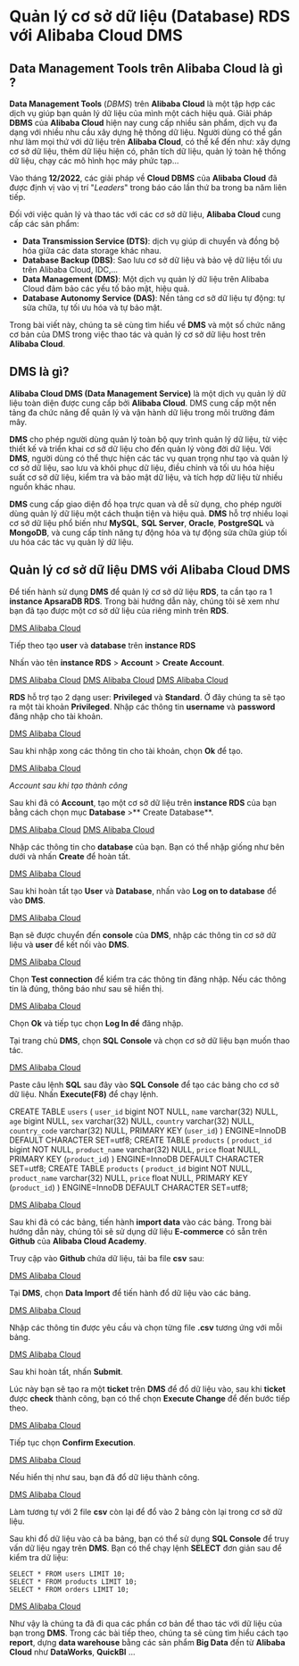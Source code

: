 # Quản lý cơ sở dữ liệu (Database) RDS với Alibaba Cloud DMS

## Data Management Tools trên Alibaba Cloud là gì ?

**Data Management Tools** (*DBMS*) trên **Alibaba Cloud** là một tập hợp các dịch vụ giúp bạn quản lý dữ liệu của mình một cách hiệu quả. Giải pháp **DBMS** của **Alibaba Cloud** hiện nay cung cấp nhiều sản phẩm, dịch vụ đa dạng với nhiều nhu cầu xây dựng hệ thống dữ liệu. Người dùng có thể gần như làm mọi thứ với dữ liệu trên **Alibaba Cloud**, có thể kể đến như: xây dựng cơ sở dữ liệu, thêm dữ liệu hiện có, phân tích dữ liệu, quản lý toàn hệ thống dữ liệu, chạy các mô hình học máy phức tạp…

Vào tháng **12/2022**, các giải pháp về **Cloud DBMS** của **Alibaba Cloud** đã được định vị vào vị trí "*Leaders*" trong báo cáo lần thứ ba trong ba năm liên tiếp.

Đối với việc quản lý và thao tác với các cơ sở dữ liệu, **Alibaba Cloud** cung cấp các sản phẩm:

- **Data Transmission Service (DTS)**: dịch vụ giúp di chuyển và đồng bộ hóa giữa các data storage khác nhau.
- **Database Backup (DBS)**: Sao lưu cơ sở dữ liệu và bảo vệ dữ liệu tối ưu trên Alibaba Cloud, IDC,...
- **Data Management (DMS)**: Một dịch vụ quản lý dữ liệu trên Alibaba Cloud đảm bảo các yếu tố bảo mật, hiệu quả.
- **Database Autonomy Service (DAS)**: Nền tảng cơ sở dữ liệu tự động: tự sửa chữa, tự tối ưu hóa và tự bảo mật.

Trong bài viết này, chúng ta sẽ cùng tìm hiểu về **DMS** và một số chức năng cơ bản của DMS trong việc thao tác và quản lý cơ sở dữ liệu host trên **Alibaba Cloud**.

## DMS là gì?

**Alibaba Cloud DMS (Data Management Service)** là một dịch vụ quản lý dữ liệu toàn diện được cung cấp bởi **Alibaba Cloud**. DMS cung cấp một nền tảng đa chức năng để quản lý và vận hành dữ liệu trong môi trường đám mây.

**DMS** cho phép người dùng quản lý toàn bộ quy trình quản lý dữ liệu, từ việc thiết kế và triển khai cơ sở dữ liệu cho đến quản lý vòng đời dữ liệu. Với **DMS**, người dùng có thể thực hiện các tác vụ quan trọng như tạo và quản lý cơ sở dữ liệu, sao lưu và khôi phục dữ liệu, điều chỉnh và tối ưu hóa hiệu suất cơ sở dữ liệu, kiểm tra và bảo mật dữ liệu, và tích hợp dữ liệu từ nhiều nguồn khác nhau.

**DMS** cung cấp giao diện đồ họa trực quan và dễ sử dụng, cho phép người dùng quản lý dữ liệu một cách thuận tiện và hiệu quả. **DMS** hỗ trợ nhiều loại cơ sở dữ liệu phổ biến như **MySQL**, **SQL Server**, **Oracle**, **PostgreSQL** và **MongoDB**, và cung cấp tính năng tự động hóa và tự động sửa chữa giúp tối ưu hóa các tác vụ quản lý dữ liệu.

## Quản lý cơ sở dữ liệu DMS với Alibaba Cloud DMS

Để tiến hành sử dụng **DMS** để quản lý cơ sở dữ liệu **RDS**, ta cần tạo ra 1 **instance ApsaraDB RDS**. Trong bài hướng dẫn này, chúng tôi sẽ xem như bạn đã tạo được một cơ sở dữ liệu của riêng mình trên **RDS**. 

[DMS Alibaba Cloud](/Image/DMS-Alibaba-Cloud01.png)

Tiếp theo tạo **user** và **database** trên **instance RDS**

Nhấn vào tên **instance RDS** > **Account** > **Create Account**.

[DMS Alibaba Cloud](/Image/DMS-Alibaba-Cloud02.png)
[DMS Alibaba Cloud](/Image/DMS-Alibaba-Cloud03.png)
[DMS Alibaba Cloud](/Image/DMS-Alibaba-Cloud04.png)

**RDS** hỗ trợ tạo 2 dạng user: **Privileged** và **Standard**. Ở đây chúng ta sẽ tạo ra một tài khoản **Privileged**. Nhập các thông tin **username** và **password** đăng nhập cho tài khoản.

[DMS Alibaba Cloud](/Image/DMS-Alibaba-Cloud05.png)

Sau khi nhập xong các thông tin cho tài khoản, chọn **Ok** để tạo.

[DMS Alibaba Cloud](/Image/DMS-Alibaba-Cloud06.png)

*Account sau khi tạo thành công*

Sau khi đã có **Account**, tạo một cơ sở dữ liệu trên **instance RDS** của bạn bằng cách chọn mục **Database** >** Create Database**.

[DMS Alibaba Cloud](/Image/DMS-Alibaba-Cloud07.png)
[DMS Alibaba Cloud](/Image/DMS-Alibaba-Cloud08.png)

Nhập các thông tin cho **database** của bạn. Bạn có thể nhập giống như bên dưới và nhấn **Create** để hoàn tất.

[DMS Alibaba Cloud](/Image/DMS-Alibaba-Cloud09.png)

Sau khi hoàn tất tạo **User** và **Database**, nhấn vào **Log on to database** để vào **DMS**.

[DMS Alibaba Cloud](/Image/DMS-Alibaba-Cloud010.png)

Bạn sẽ được chuyển đến **console** của **DMS**, nhập các thông tin cơ sở dữ liệu và **user** để kết nối vào **DMS**.

[DMS Alibaba Cloud](/Image/DMS-Alibaba-Cloud011.png)

Chọn **Test connection** để kiểm tra các thông tin đăng nhập. Nếu các thông tin là đúng, thông báo như sau sẽ hiển thị.

[DMS Alibaba Cloud](/Image/DMS-Alibaba-Cloud012.png)

Chọn **Ok** và tiếp tục chọn **Log In để** đăng nhập.

Tại trang chủ **DMS**, chọn **SQL Console** và chọn cơ sở dữ liệu bạn muốn thao tác.

[DMS Alibaba Cloud](/Image/DMS-Alibaba-Cloud014.png)

Paste câu lệnh **SQL** sau đây vào **SQL Console** để tạo các bảng cho cơ sở dữ liệu. Nhấn **Execute(F8)** để chạy lệnh.

CREATE TABLE `users` (
    `user_id` bigint NOT NULL,
    `name` varchar(32) NULL,
    `age` bigint NULL,
    `sex` varchar(32) NULL,
    `country` varchar(32) NULL,
    `country_code` varchar(32) NULL,
    PRIMARY KEY (`user_id`)
) ENGINE=InnoDB
DEFAULT CHARACTER SET=utf8;
CREATE TABLE `products` (
    `product_id` bigint NOT NULL,
    `product_name` varchar(32) NULL,
    `price` float NULL,
    PRIMARY KEY (`product_id`)
) ENGINE=InnoDB
DEFAULT CHARACTER SET=utf8;
CREATE TABLE `products` (
    `product_id` bigint NOT NULL,
    `product_name` varchar(32) NULL,
    `price` float NULL,
    PRIMARY KEY (`product_id`)
) ENGINE=InnoDB
DEFAULT CHARACTER SET=utf8;

[DMS Alibaba Cloud](/Image/DMS-Alibaba-Cloud015.png)

Sau khi đã có các bảng, tiến hành **import data** vào các bảng. Trong bài hướng dẫn này, chúng tôi sẽ sử dụng dữ liệu **E-commerce** có sẵn trên **Github** của **Alibaba Cloud Academy**.

Truy cập vào **Github** chứa dữ liệu, tải ba file **csv** sau:

[DMS Alibaba Cloud](/Image/DMS-Alibaba-Cloud016.png)

Tại **DMS**, chọn **Data Import** để tiến hành đổ dữ liệu vào các bảng.

[DMS Alibaba Cloud](/Image/DMS-Alibaba-Cloud017.png)

Nhập các thông tin được yêu cầu và chọn từng file **.csv** tương ứng với mỗi bảng.

[DMS Alibaba Cloud](/Image/DMS-Alibaba-Cloud018.png)

Sau khi hoàn tất, nhấn **Submit**.

Lúc này bạn sẽ tạo ra một **ticket** trên **DMS** để đổ dữ liệu vào, sau khi **ticket** được **check** thành công, bạn có thể chọn **Execute Change** để đến bước tiếp theo.

[DMS Alibaba Cloud](/Image/DMS-Alibaba-Cloud019.png)

Tiếp tục chọn **Confirm Execution**.

[DMS Alibaba Cloud](/Image/DMS-Alibaba-Cloud020.png)

Nếu hiển thị như sau, bạn đã đổ dữ liệu thành công.

[DMS Alibaba Cloud](/Image/DMS-Alibaba-Cloud021.png)

Làm tương tự với 2 file **csv** còn lại để đổ vào 2 bảng còn lại trong cơ sở dữ liệu.

Sau khi đổ dữ liệu vào cả ba bảng, bạn có thể sử dụng **SQL Console** để truy vấn dữ liệu ngay trên **DMS**. Bạn có thể chạy lệnh **SELECT** đơn giản sau để kiểm tra dữ liệu:

    SELECT * FROM users LIMIT 10;
    SELECT * FROM products LIMIT 10;
    SELECT * FROM orders LIMIT 10;

[DMS Alibaba Cloud](/Image/DMS-Alibaba-Cloud022.png)

Như vậy là chúng ta đã đi qua các phần cơ bản để thao tác với dữ liệu của bạn trong **DMS**. Trong các bài tiếp theo, chúng ta sẽ cùng tìm hiểu cách tạo **report**, dựng **data warehouse** bằng các sản phẩm **Big Data** đến từ **Alibaba Cloud** như **DataWorks**, **QuickBI** …